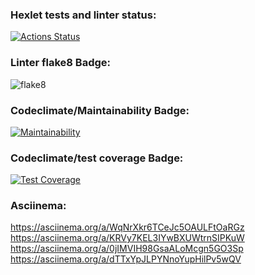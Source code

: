 ### Hexlet tests and linter status:
[![Actions Status](https://github.com/Mqtaw/python-project-lvl2/workflows/hexlet-check/badge.svg)](https://github.com/Mqtaw/python-project-lvl2/actions)

### Linter flake8 Badge:
![flake8](https://github.com/Mqtaw/python-project-lvl2/actions/workflows/flake8_lint.yml/badge.svg)

### Codeclimate/Maintainability Badge:
[![Maintainability](https://api.codeclimate.com/v1/badges/a020e4afc4c56366d03c/maintainability)](https://codeclimate.com/github/Mqtaw/python-project-lvl2/maintainability)

### Codeclimate/test coverage Badge:
[![Test Coverage](https://api.codeclimate.com/v1/badges/a020e4afc4c56366d03c/test_coverage)](https://codeclimate.com/github/Mqtaw/python-project-lvl2/test_coverage)

### Asciinema:
https://asciinema.org/a/WqNrXkr6TCeJc5OAULFtOaRGz
https://asciinema.org/a/KRVy7KEL3IYwBXUWtrnSIPKuW
https://asciinema.org/a/0jIMVIH98GsaALoMcgn5GO3Sp
https://asciinema.org/a/dTTxYpJLPYNnoYupHilPv5wQV
